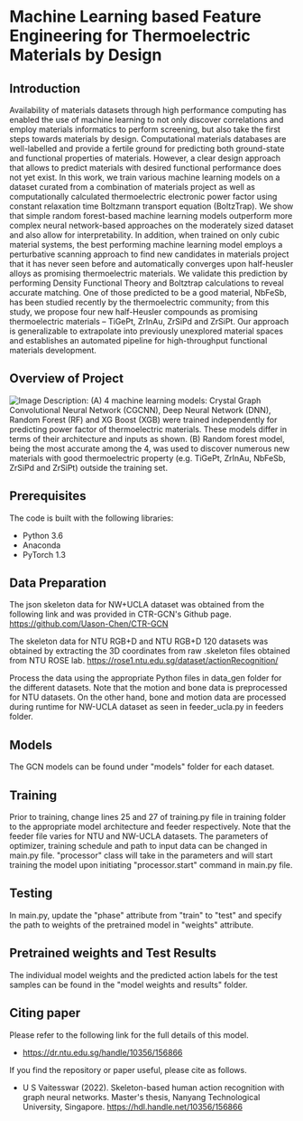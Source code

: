 # Machine Learning based Feature Engineering for Thermoelectric Materials by Design #

## Introduction ##

Availability of materials datasets through high performance computing has enabled the use of machine learning to not
only discover correlations and employ materials informatics to perform screening, but also take the first steps towards
materials by design. Computational materials databases are well-labelled and provide a fertile ground for predicting both
ground-state and functional properties of materials. However, a clear design approach that allows to predict materials
with desired functional performance does not yet exist. In this work, we train various machine learning models on a
dataset curated from a combination of materials project as well as computationally calculated thermoelectric electronic
power factor using constant relaxation time Boltzmann transport equation (BoltzTrap). We show that simple random
forest-based machine learning models outperform more complex neural network-based approaches on the moderately
sized dataset and also allow for interpretability. In addition, when trained on only cubic material systems, the best
performing machine learning model employs a perturbative scanning approach to find new candidates in materials project
that it has never seen before and automatically converges upon half-heusler alloys as promising thermoelectric materials.
We validate this prediction by performing Density Functional Theory and Boltztrap calculations to reveal accurate
matching. One of those predicted to be a good material, NbFeSb, has been studied recently by the thermoelectric
community; from this study, we propose four new half-Heusler compounds as promising thermoelectric materials –
TiGePt, ZrInAu, ZrSiPd and ZrSiPt. Our approach is generalizable to extrapolate into previously unexplored material spaces
and establishes an automated pipeline for high-throughput functional materials development.

## Overview of Project ##
![Image](https://github.com/Vaitesswar/Machine_Learning_for_Thermoelectric_Materials/assets/81757215/551216fe-00f2-414c-b5ac-1de820f242cf)
Description: (A) 4 machine learning models: Crystal Graph Convolutional Neural Network (CGCNN), Deep Neural Network (DNN), Random Forest (RF) and 
XG Boost (XGB) were trained independently for predicting power factor of thermoelectric materials. These models differ in terms of their architecture
and inputs as shown. (B) Random forest model, being the most accurate among the 4, was used to discover numerous new materials with good thermoelectric 
property (e.g. TiGePt, ZrInAu, NbFeSb, ZrSiPd and ZrSiPt) outside the training set.

## Prerequisites ##
The code is built with the following libraries:

- Python 3.6
- Anaconda
- PyTorch 1.3

## Data Preparation ##
The  json skeleton data for NW+UCLA dataset was obtained from the following link and was provided in CTR-GCN's Github page.
https://github.com/Uason-Chen/CTR-GCN

The skeleton data for NTU RGB+D and NTU RGB+D 120 datasets was obtained by extracting the 3D coordinates from raw .skeleton files obtained
from NTU ROSE lab.
https://rose1.ntu.edu.sg/dataset/actionRecognition/

Process the data using the appropriate Python files in data_gen folder for the different datasets. Note that the motion and bone data is preprocessed for NTU datasets. On the other hand, bone and motion data are processed during runtime for NW-UCLA dataset as seen in feeder_ucla.py in feeders folder.

## Models ##
The GCN models can be found under "models" folder for each dataset.

## Training ##
Prior to training, change lines 25 and 27 of training.py file in training folder to the appropriate model architecture and feeder respectively. Note that the feeder file varies for NTU and NW-UCLA datasets. The parameters of optimizer, training schedule and path to input data can be changed in main.py file. "processor" class will take in the parameters and will start training the model upon initiating "processor.start" command in main.py file.

## Testing ##
In main.py, update the "phase" attribute from "train" to "test" and specify the path to weights of the pretrained model in "weights" attribute.

## Pretrained weights and Test Results ##
The individual model weights and the predicted action labels for the test samples can be found in the "model weights and results" folder.

## Citing paper ##
Please refer to the following link for the full details of this model.
- https://dr.ntu.edu.sg/handle/10356/156866

If you find the repository or paper useful, please cite as follows.
- U S Vaitesswar (2022). Skeleton-based human action recognition with graph neural networks. Master's thesis, Nanyang Technological University, Singapore. https://hdl.handle.net/10356/156866
